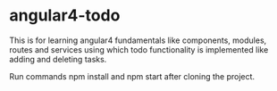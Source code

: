 # angular4-todo

This is for learning angular4 fundamentals like components, modules, routes and services using which todo functionality is implemented like adding and deleting tasks.

Run commands npm install and npm start after cloning the project.
